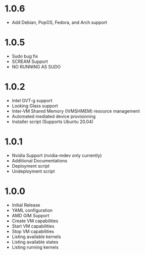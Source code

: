 # 1.0.6

- Add Debian, PopOS, Fedora, and Arch support

# 1.0.5

- Sudo bug fix
- SCREAM Support
- NO RUNNING AS SUDO

# 1.0.2

- Intel GVT-g support
- Looking Glass support
- Inter-VM Shared Memory (IVMSHMEM) resource management
- Automated mediated device provisioning
- Installer script (Supports Ubuntu 20.04)

# 1.0.1

- Nvidia Support (nvidia-mdev only currently)
- Additional Documentations
- Deployment script
- Undeployment script

# 1.0.0

- Initial Release
- YAML configuration
- AMD GIM Support
- Create VM capabilities
- Start VM capabilities
- Stop VM capabilities
- Listing available kernels
- Listing available states
- Listing running kernels
